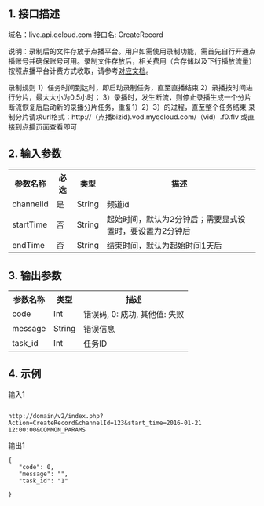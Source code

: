 ## 1. 接口描述

域名：live.api.qcloud.com
接口名: CreateRecord

说明：录制后的文件存放于点播平台。用户如需使用录制功能，需首先自行开通点播账号并确保账号可用。录制文件存放后，相关费用（含存储以及下行播放流量）按照点播平台计费方式收取，请参考[对应文档](https://www.qcloud.com/doc/product/266/%E4%BB%B7%E6%A0%BC%E6%80%BB%E8%A7%88)。

录制规则
1）任务时间到达时，即启动录制任务，直至直播结束
2）录播按时间进行分片，最大大小为0.5小时；
3）录播时，发生断流，则停止录播生成一个分片
断流恢复后启动新的录播分片任务，重复1）2）3）的过程，直至整个任务结束
录制分片请求url格式：http://（点播bizid).vod.myqcloud.com/（vid）.f0.flv
或直接到点播页面查看即可

## 2. 输入参数
</b></th>
<table class="t"><tbody><tr>
<th><b>参数名称</b></th>
<th><b>必选</b></th>
<th><b>类型</b></th>
<th><b>描述</b></th>
<tr>
<td> channelId
<td> 是
<td> String
<td> 频道id
<tr>
<td> startTime
<td> 否
<td> String
<td> 起始时间，默认为2分钟后；需要显式设置时，要设置为2分钟后
<tr>
<td> endTime
<td> 否
<td> String
<td> 结束时间，默认为起始时间1天后</font>
<tr>

</tbody></table>


</b></th>

## 3. 输出参数
</b></th>
<table class="t"><tbody><tr>
<th><b>参数名称</b></th>
<th><b>类型</b></th>
<th><b>描述</b></th>
<tr>
<td> code
<td> Int
<td> 错误码, 0: 成功, 其他值: 失败
<tr>
<td> message
<td> String
<td> 错误信息
<tr>
<td> task_id
<td> Int
<td> 任务ID
</tbody></table>

</b></th>

## 4. 示例

输入1
```

http://domain/v2/index.php?Action=CreateRecord&channelId=123&start_time=2016-01-21 12:00:00&COMMON_PARAMS

```

输出1
```
{
   "code": 0,
   "message": "",
   "task_id": "1"

}

```

